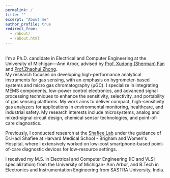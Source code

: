```yaml
---
permalink: /
title: ""
excerpt: "About me"
author_profile: true
redirect_from: 
  - /about/
  - /about.html
---
```


<br> I'm a Ph.D. candidate in Electrical and Computer Engineering at the University of Michigan—Ann Arbor, advised by [Prof. Xudong (Sherman) Fan](https://fanlab.bme.umich.edu/) and [Prof.Zhaohui Zhong](https://web.eecs.umich.edu/zhonglab/). 
<br>My research focuses on developing high-performance analytical instruments for gas sensing, with an emphasis on hygrometer-based systems and micro gas chromatography (µGC). I specialize in integrating MEMS components, low-power control electronics, and advanced signal processing techniques to enhance the sensitivity, selectivity, and portability of gas sensing platforms. My work aims to deliver compact, high-sensitivity gas analyzers for applications in environmental monitoring, healthcare, and industrial safety. My research interests include microsystems, analog and mixed-signal circuit design, chemical sensor technologies, and point-of-care diagnostics.

Previously, I conducted research at the [Shafiee Lab](https://shafieelab.bwh.harvard.edu/) under the guidance of Dr.Hadi Shafiee at Harvard Medical School - Brigham and Women's Hospital, where I extensively worked on low-cost smartphone-based point-of-care diagnostic devices for low-resource settings.

I received my M.S. in Electrical and Computer Engineering (IC and VLSI specialization) from the University of Michigan- Ann Arbor, and B.Tech in Electronics and Instrumentation Engineering from SASTRA University, India.
